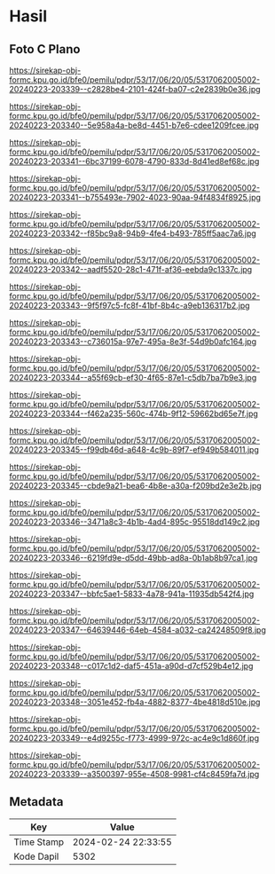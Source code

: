 # Hasil

## Foto C Plano

https://sirekap-obj-formc.kpu.go.id/bfe0/pemilu/pdpr/53/17/06/20/05/5317062005002-20240223-203339--c2828be4-2101-424f-ba07-c2e2839b0e36.jpg

https://sirekap-obj-formc.kpu.go.id/bfe0/pemilu/pdpr/53/17/06/20/05/5317062005002-20240223-203340--5e958a4a-be8d-4451-b7e6-cdee1209fcee.jpg

https://sirekap-obj-formc.kpu.go.id/bfe0/pemilu/pdpr/53/17/06/20/05/5317062005002-20240223-203341--6bc37199-6078-4790-833d-8d41ed8ef68c.jpg

https://sirekap-obj-formc.kpu.go.id/bfe0/pemilu/pdpr/53/17/06/20/05/5317062005002-20240223-203341--b755493e-7902-4023-90aa-94f4834f8925.jpg

https://sirekap-obj-formc.kpu.go.id/bfe0/pemilu/pdpr/53/17/06/20/05/5317062005002-20240223-203342--f85bc9a8-94b9-4fe4-b493-785ff5aac7a6.jpg

https://sirekap-obj-formc.kpu.go.id/bfe0/pemilu/pdpr/53/17/06/20/05/5317062005002-20240223-203342--aadf5520-28c1-471f-af36-eebda9c1337c.jpg

https://sirekap-obj-formc.kpu.go.id/bfe0/pemilu/pdpr/53/17/06/20/05/5317062005002-20240223-203343--9f5f97c5-fc8f-41bf-8b4c-a9eb136317b2.jpg

https://sirekap-obj-formc.kpu.go.id/bfe0/pemilu/pdpr/53/17/06/20/05/5317062005002-20240223-203343--c736015a-97e7-495a-8e3f-54d9b0afc164.jpg

https://sirekap-obj-formc.kpu.go.id/bfe0/pemilu/pdpr/53/17/06/20/05/5317062005002-20240223-203344--a55f69cb-ef30-4f65-87e1-c5db7ba7b9e3.jpg

https://sirekap-obj-formc.kpu.go.id/bfe0/pemilu/pdpr/53/17/06/20/05/5317062005002-20240223-203344--f462a235-560c-474b-9f12-59662bd65e7f.jpg

https://sirekap-obj-formc.kpu.go.id/bfe0/pemilu/pdpr/53/17/06/20/05/5317062005002-20240223-203345--f99db46d-a648-4c9b-89f7-ef949b584011.jpg

https://sirekap-obj-formc.kpu.go.id/bfe0/pemilu/pdpr/53/17/06/20/05/5317062005002-20240223-203345--cbde9a21-bea6-4b8e-a30a-f209bd2e3e2b.jpg

https://sirekap-obj-formc.kpu.go.id/bfe0/pemilu/pdpr/53/17/06/20/05/5317062005002-20240223-203346--3471a8c3-4b1b-4ad4-895c-95518dd149c2.jpg

https://sirekap-obj-formc.kpu.go.id/bfe0/pemilu/pdpr/53/17/06/20/05/5317062005002-20240223-203346--6219fd9e-d5dd-49bb-ad8a-0b1ab8b97ca1.jpg

https://sirekap-obj-formc.kpu.go.id/bfe0/pemilu/pdpr/53/17/06/20/05/5317062005002-20240223-203347--bbfc5ae1-5833-4a78-941a-11935db542f4.jpg

https://sirekap-obj-formc.kpu.go.id/bfe0/pemilu/pdpr/53/17/06/20/05/5317062005002-20240223-203347--64639446-64eb-4584-a032-ca24248509f8.jpg

https://sirekap-obj-formc.kpu.go.id/bfe0/pemilu/pdpr/53/17/06/20/05/5317062005002-20240223-203348--c017c1d2-daf5-451a-a90d-d7cf529b4e12.jpg

https://sirekap-obj-formc.kpu.go.id/bfe0/pemilu/pdpr/53/17/06/20/05/5317062005002-20240223-203348--3051e452-fb4a-4882-8377-4be4818d510e.jpg

https://sirekap-obj-formc.kpu.go.id/bfe0/pemilu/pdpr/53/17/06/20/05/5317062005002-20240223-203349--e4d9255c-f773-4999-972c-ac4e9c1d860f.jpg

https://sirekap-obj-formc.kpu.go.id/bfe0/pemilu/pdpr/53/17/06/20/05/5317062005002-20240223-203339--a3500397-955e-4508-9981-cf4c8459fa7d.jpg


## Metadata

| Key        | Value               |
| ---------- | ------------------- |
| Time Stamp | 2024-02-24 22:33:55 |
| Kode Dapil | 5302                |



